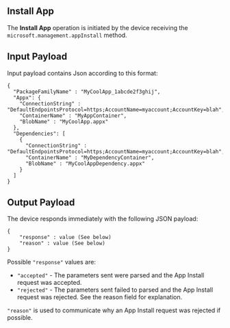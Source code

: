 ## Install App

The **Install App** operation is initiated by the device receiving the `microsoft.management.appInstall` method.

## Input Payload 
Input payload contains Json according to this format:

```
{
  "PackageFamilyName" : "MyCoolApp_1abcde2f3ghij",
  "Appx": {
    "ConnectionString" : "DefaultEndpointsProtocol=https;AccountName=myaccount;AccountKey=blah",
    "ContainerName" : "MyAppContainer",
    "BlobName" : "MyCoolApp.appx"
  },
  "Dependencies": [
    {
      "ConnectionString" : "DefaultEndpointsProtocol=https;AccountName=myaccount;AccountKey=blah",
      "ContainerName" : "MyDependencyContainer",
      "BlobName" : "MyCoolAppDependency.appx"
    }
  ]
}
```

## Output Payload
The device responds immediately with the following JSON payload:

```
{
    "response" : value (See below)
    "reason" : value (See below)
}
```


Possible `"response"` values are: 
- `"accepted"` - The parameters sent were parsed and the App Install request was accepted.
- `"rejected"` - The parameters sent failed to parsed and the App Install request was rejected.  See the reason field for explanation.

`"reason"` is used to communicate why an App Install request was rejected if possible.

